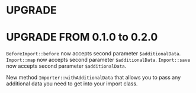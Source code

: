 # UPGRADE

UPGRADE FROM 0.1.0 to 0.2.0
===========================

`BeforeImport::before` now accepts second parameter `$additionalData`.
`Import::map` now accepts second parameter `$additionalData`.
`Import::save` now accepts second parameter `$additionalData`.

New method `Importer::withAdditionalData` that allows you to pass any additional data
you need to get into your import class.
